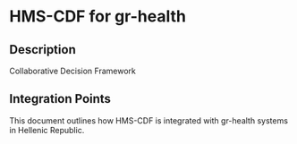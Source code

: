 # HMS-CDF for gr-health

## Description

Collaborative Decision Framework

## Integration Points

This document outlines how HMS-CDF is integrated with gr-health systems in Hellenic Republic.
